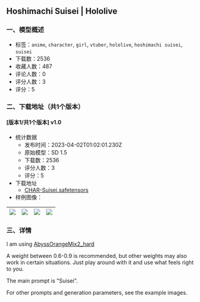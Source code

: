 ## Hoshimachi Suisei | Hololive
### 一、模型概述

- 标签：`anime`, `character`, `girl`, `vtuber`, `hololive`, `hoshimachi suisei`, `suisei`
- 下载数：2536
- 收藏人数：487
- 评论人数：0
- 评分人数：3
- 评分：5

### 二、下载地址（共1个版本）

#### [版本1/共1个版本] v1.0

- 统计数据
  - 发布时间：2023-04-02T01:02:01.230Z
  - 原始模型：SD 1.5
  - 下载数：2536
  - 评分人数：3
  - 评分：5
- 下载地址
  - [CHAR-Suisei.safetensors](https://civitai.com/api/download/models/13899)
- 样例图像：

| <img src="https://image.civitai.com/xG1nkqKTMzGDvpLrqFT7WA/9662f8a7-f8a3-4706-42ab-0ccdbad7c400/width=450/144508.jpeg" /> | <img src="https://image.civitai.com/xG1nkqKTMzGDvpLrqFT7WA/0eb0fca4-f2ec-41da-9b76-71d899052300/width=450/134886.jpeg" /> | <img src="https://image.civitai.com/xG1nkqKTMzGDvpLrqFT7WA/4ad55c81-9576-444d-96ac-a04ea8cbc800/width=450/134885.jpeg" /> | <img src="https://image.civitai.com/xG1nkqKTMzGDvpLrqFT7WA/e92be5a3-a93d-4403-6292-5ba44634e800/width=450/134884.jpeg" /> |
| ---- | ---- | ---- | ---- |


### 三、详情
<p>I am using <a target="_blank" rel="ugc" href="https://huggingface.co/WarriorMama777/OrangeMixs#abyssorangemix2_hard-aom2h">AbyssOrangeMix2_hard</a></p><p></p><p>A weight between 0.6-0.9 is recommended, but other weights may also work in certain situations. Just play around with it and use what feels right to you.</p><p>The main prompt is "Suisei".</p><p>For other prompts and generation parameters, see the example images.</p>